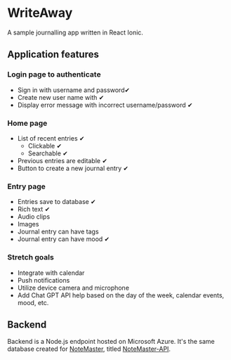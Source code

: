 # WriteAway
A sample journalling app written in React Ionic.

## Application features

### Login page to authenticate
* Sign in with username and password✔
* Create new user name with ✔
* Display error message with incorrect username/password ✔

### Home page
* List of recent entries ✔
  - Clickable ✔
  - Searchable ✔
* Previous entries are editable ✔
* Button to create a new journal entry ✔
### Entry page
* Entries save to database ✔
* Rich text ✔
* Audio clips
* Images
* Journal entry can have tags
* Journal entry can have mood ✔
### Stretch goals
* Integrate with calendar
* Push notifications
* Utilize device camera and microphone
* Add Chat GPT API help based on the day of the week, calendar events, mood, etc.

## Backend
Backend is a Node.js endpoint hosted on Microsoft Azure. It's the same database created for [NoteMaster](https://github.com/trdecker/NoteMaster), titled [NoteMaster-API]([label](http://example.com)).
